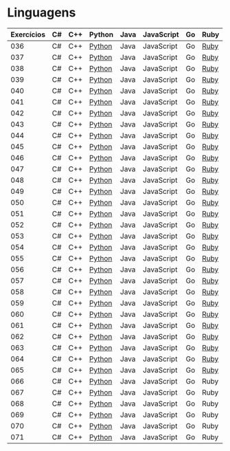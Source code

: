 # Linguagens

| Exercícios | C#  | C++ | Python                    | Java | JavaScript | Go  | Ruby |
| ---------- | --- | --- | ------------------------- | ---- | ---------- | --- | ---- |
| 036        | C#  | C++ | [Python](./python/036.py) | Java | JavaScript | Go  | [Ruby](./ruby/036.rb) |
| 037        | C#  | C++ | [Python](./python/037.py) | Java | JavaScript | Go  | [Ruby](./ruby/037.rb) |
| 038        | C#  | C++ | [Python](./python/038.py) | Java | JavaScript | Go  | [Ruby](./ruby/038.rb) |
| 039        | C#  | C++ | [Python](./python/039.py) | Java | JavaScript | Go  | [Ruby](./ruby/039.rb) |
| 040        | C#  | C++ | [Python](./python/040.py) | Java | JavaScript | Go  | [Ruby](./ruby/040.rb) |
| 041        | C#  | C++ | [Python](./python/041.py) | Java | JavaScript | Go  | [Ruby](./ruby/041.rb) |
| 042        | C#  | C++ | [Python](./python/042.py) | Java | JavaScript | Go  | [Ruby](./ruby/042.rb) |
| 043        | C#  | C++ | [Python](./python/043.py) | Java | JavaScript | Go  | [Ruby](./ruby/043.rb) |
| 044        | C#  | C++ | [Python](./python/044.py) | Java | JavaScript | Go  | [Ruby](./ruby/044.rb) |
| 045        | C#  | C++ | [Python](./python/045.py) | Java | JavaScript | Go  | [Ruby](./ruby/045.rb) |
| 046        | C#  | C++ | [Python](./python/046.py) | Java | JavaScript | Go  | [Ruby](./ruby/046.rb) |
| 047        | C#  | C++ | [Python](./python/047.py) | Java | JavaScript | Go  | [Ruby](./ruby/047.rb) |
| 048        | C#  | C++ | [Python](./python/048.py) | Java | JavaScript | Go  | [Ruby](./ruby/048.rb) |
| 049        | C#  | C++ | [Python](./python/049.py) | Java | JavaScript | Go  | [Ruby](./ruby/049.rb) |
| 050        | C#  | C++ | [Python](./python/050.py) | Java | JavaScript | Go  | [Ruby](./ruby/050.rb) |
| 051        | C#  | C++ | [Python](./python/051.py) | Java | JavaScript | Go  | [Ruby](./ruby/051.rb) |
| 052        | C#  | C++ | [Python](./python/052.py) | Java | JavaScript | Go  | [Ruby](./ruby/052.rb) |
| 053        | C#  | C++ | [Python](./python/053.py) | Java | JavaScript | Go  | [Ruby](./ruby/053.rb) |
| 054        | C#  | C++ | [Python](./python/054.py) | Java | JavaScript | Go  | [Ruby](./ruby/054.rb) |
| 055        | C#  | C++ | [Python](./python/055.py) | Java | JavaScript | Go  | [Ruby](./ruby/055.rb) |
| 056        | C#  | C++ | [Python](./python/056.py) | Java | JavaScript | Go  | [Ruby](./ruby/056.rb) |
| 057        | C#  | C++ | [Python](./python/057.py) | Java | JavaScript | Go  | [Ruby](./ruby/057.rb) |
| 058        | C#  | C++ | [Python](./python/058.py) | Java | JavaScript | Go  | [Ruby](./ruby/058.rb) |
| 059        | C#  | C++ | [Python](./python/059.py) | Java | JavaScript | Go  | [Ruby](./ruby/059.rb) |
| 060        | C#  | C++ | [Python](./python/060.py) | Java | JavaScript | Go  | [Ruby](./ruby/060.rb) |
| 061        | C#  | C++ | [Python](./python/061.py) | Java | JavaScript | Go  | [Ruby](./ruby/061.rb) |
| 062        | C#  | C++ | [Python](./python/062.py) | Java | JavaScript | Go  | [Ruby](./ruby/062.rb) |
| 063        | C#  | C++ | [Python](./python/063.py) | Java | JavaScript | Go  | [Ruby](./ruby/063.rb) |
| 064        | C#  | C++ | [Python](./python/064.py) | Java | JavaScript | Go  | [Ruby](./ruby/064.rb) |
| 065        | C#  | C++ | [Python](./python/065.py) | Java | JavaScript | Go  | [Ruby](./ruby/065.rb) |
| 066        | C#  | C++ | [Python](./python/066.py) | Java | JavaScript | Go  | Ruby |
| 067        | C#  | C++ | [Python](./python/067.py) | Java | JavaScript | Go  | Ruby |
| 068        | C#  | C++ | [Python](./python/068.py) | Java | JavaScript | Go  | Ruby |
| 069        | C#  | C++ | [Python](./python/069.py) | Java | JavaScript | Go  | Ruby |
| 070        | C#  | C++ | [Python](./python/070.py) | Java | JavaScript | Go  | Ruby |
| 071        | C#  | C++ | [Python](./python/071.py) | Java | JavaScript | Go  | Ruby |
